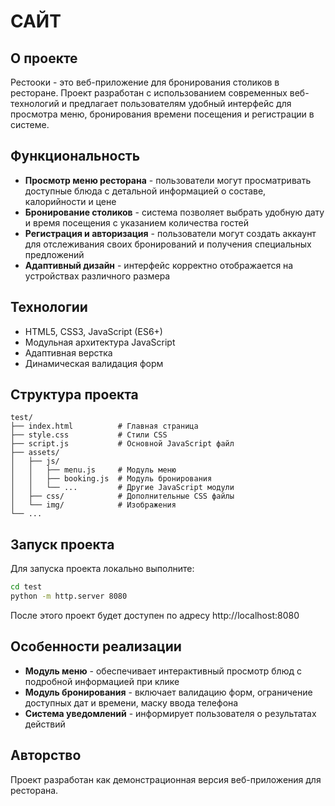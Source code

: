 # САЙТ

## О проекте

Рестооки - это веб-приложение для бронирования столиков в ресторане. Проект разработан с использованием современных веб-технологий и предлагает пользователям удобный интерфейс для просмотра меню, бронирования времени посещения и регистрации в системе.

## Функциональность

- **Просмотр меню ресторана** - пользователи могут просматривать доступные блюда с детальной информацией о составе, калорийности и цене
- **Бронирование столиков** - система позволяет выбрать удобную дату и время посещения с указанием количества гостей
- **Регистрация и авторизация** - пользователи могут создать аккаунт для отслеживания своих бронирований и получения специальных предложений
- **Адаптивный дизайн** - интерфейс корректно отображается на устройствах различного размера

## Технологии

- HTML5, CSS3, JavaScript (ES6+)
- Модульная архитектура JavaScript
- Адаптивная верстка
- Динамическая валидация форм

## Структура проекта

```
test/
├── index.html          # Главная страница
├── style.css           # Стили CSS
├── script.js           # Основной JavaScript файл
├── assets/
│   ├── js/
│   │   ├── menu.js     # Модуль меню
│   │   ├── booking.js  # Модуль бронирования
│   │   └── ...         # Другие JavaScript модули
│   ├── css/            # Дополнительные CSS файлы
│   └── img/            # Изображения
└── ...
```

## Запуск проекта

Для запуска проекта локально выполните:

```bash
cd test
python -m http.server 8080
```

После этого проект будет доступен по адресу http://localhost:8080

## Особенности реализации

- **Модуль меню** - обеспечивает интерактивный просмотр блюд с подробной информацией при клике
- **Модуль бронирования** - включает валидацию форм, ограничение доступных дат и времени, маску ввода телефона
- **Система уведомлений** - информирует пользователя о результатах действий

## Авторство

Проект разработан как демонстрационная версия веб-приложения для ресторана. 
